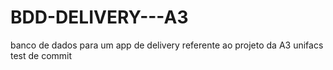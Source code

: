 # BDD-DELIVERY---A3
banco de dados para um app de delivery referente ao projeto da A3 unifacs
test de commit